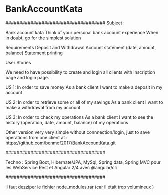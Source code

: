 # BankAccountKata

####################################
Subject :

Bank account kata
Think of your personal bank account experience When in doubt, go for the simplest solution
 
Requirements
Deposit and Withdrawal
Account statement (date, amount, balance)
Statement printing
 
User Stories

We need to have possibility to create and login all clients 
 with inscription page and login page.
 
US 1: 
In order to save money
As a bank client
I want to make a deposit in my account
 
 US 2: 
In order to retrieve some or all of my savings
As a bank client
I want to make a withdrawal from my account

 US 3: 
In order to check my operations
As a bank client
I want to see the history (operation, date, amount, balance)  of my operations

Other version very very simple without connnection/login,
just to save operations from one client at : https://github.com/benmof2017/BankAccountKata.git

####################################

Techno : Spring Boot, Hibernate/JPA, MySql, Spring data, Spring MVC pour les WebService Rest
			et Angular 2/4  avec @angular/cli

####################################

il faut dezziper le fichier node_modules.rar (car il était trop volumineux )

